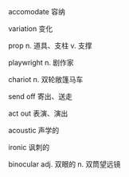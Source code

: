 accomodate 容纳

variation 变化

prop n. 道具、支柱 v. 支撑

playwright n. 剧作家

chariot n. 双轮敞篷马车

send off 寄出、送走

act out 表演、演出

acoustic 声学的

ironic 讽刺的

binocular adj. 双眼的 n. 双筒望远镜

